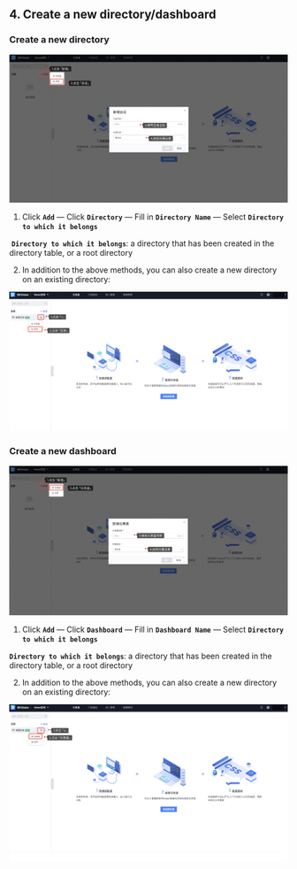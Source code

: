 ## 4. Create a new directory/dashboard

### Create a new directory

![Create-table-of-contents1](media/Create-table-of-contents1.png)

1. Click **`Add`** — Click **`Directory`** — Fill in **`Directory Name`** — Select **`Directory to which it belongs`**

​ **`Directory to which it belongs`**: a directory that has been created in the directory table, or a root directory

2. In addition to the above methods, you can also create a new directory on an existing directory:

![Create-table-of-contents2](media/Create-table-of-contents2.png)

### Create a new dashboard

![Create-table-of-contents3](media/Create-table-of-contents3.png)

1. Click **`Add`** — Click **`Dashboard`** — Fill in **`Dashboard Name`** — Select **`Directory to which it belongs`**

**`Directory to which it belongs`**: a directory that has been created in the directory table, or a root directory

2. In addition to the above methods, you can also create a new directory on an existing directory:

![Create-table-of-contents4](media/Create-table-of-contents4.png)